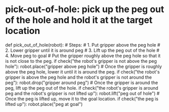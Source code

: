 # pick-out-of-hole: pick up the peg out of the hole and hold it at the target location
def pick_out_of_hole(robot):
    # Steps:
    #  1. Put gripper above the peg hole
    #  2. Lower gripper until it is around peg
    #  3. Lift up the peg out of the hole
    #  4. Move peg to goal
    # Put the gripper roughly above the peg hole so that it is not close to the peg.
    if check("the robot's gripper is not above the peg hole"):
        robot.place("gripper above peg hole")
    # Once the gripper is roughly above the peg hole, lower it until it is around the peg.
    if check("the robot's gripper is above the peg hole and the robot's gripper is not around the peg"):
        robot.drop("gripper around peg")
    # Once the gripper is around the peg, lift up the peg out of the hole.
    if check("the robot's gripper is around peg and the robot's gripper is not lifted up"):
        robot.lift("peg out of hole")
    # Once the peg is lifted up, move it to the goal location.
    if check("the peg is lifted up"):
        robot.place("peg at goal")